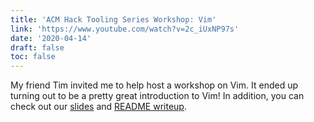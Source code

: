 ```yaml
---
title: 'ACM Hack Tooling Series Workshop: Vim'
link: 'https://www.youtube.com/watch?v=2c_iUxNP97s'
date: '2020-04-14'
draft: false
toc: false
---
```


My friend Tim invited me to help host a workshop on Vim. It ended up turning out to be a pretty great introduction to Vim! In addition, you can check out our [slides](https://docs.google.com/presentation/d/18uT1lDsl_skBRmyLN9IVe2q-f7ZvldmKtJcY7KuMDfI/edit?usp=sharing) and [README writeup](https://github.com/uclaacm/hack-tooling-series/tree/master/session-1-vim).
